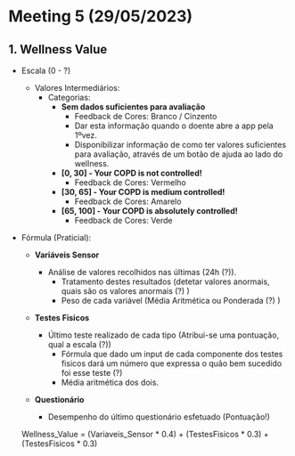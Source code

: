 # Meeting 5 (29/05/2023)

## 1. Wellness Value
  - Escala (0 - ?)
    - Valores Intermediários:
      - Categorias: 
        - **Sem dados suficientes para avaliação**
          - Feedback de Cores: Branco / Cinzento
          - Dar esta informação quando o doente abre a app pela 1ºvez.
          - Disponibilizar informação de como ter valores suficientes para avaliação, através de um botão de ajuda ao lado do wellness.
        - **[0, 30]  - Your COPD is not controlled!**
          - Feedback de Cores: Vermelho
        - **[30, 65] - Your COPD is medium controlled!**
          - Feedback de Cores: Amarelo
        - **[65, 100] - Your COPD is absolutely controlled!**
          - Feedback de Cores: Verde
  
  - Fórmula (Praticial): 
    - **Variáveis Sensor** 
      - Análise de valores recolhidos nas últimas (24h (?)).
        - Tratamento destes resultados (detetar valores anormais, quais são os valores anormais (?) )
        - Peso de cada variável (Média Aritmética ou Ponderada (?) )
  
    - **Testes Fisicos**
      - Último teste realizado de cada tipo (Atribui-se uma pontuação, qual a escala (?))
        - Fórmula que dado um input de cada componente dos testes fisicos dará um número que expressa o quão bem sucedido foi esse teste (?)
        - Média aritmética dos dois.
  
    - **Questionário**
      - Desempenho do último questionário esfetuado (Pontuação!)

    Wellness_Value = (Variaveis_Sensor * 0.4) + (TestesFisicos * 0.3) + (TestesFisicos * 0.3) 